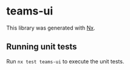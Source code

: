 # teams-ui

This library was generated with [Nx](https://nx.dev).

## Running unit tests

Run `nx test teams-ui` to execute the unit tests.
